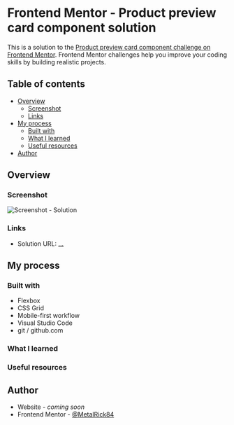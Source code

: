# Frontend Mentor - Product preview card component solution

This is a solution to the [Product preview card component challenge on Frontend Mentor](https://www.frontendmentor.io/challenges/product-preview-card-component-GO7UmttRfa). Frontend Mentor challenges help you improve your coding skills by building realistic projects. 

## Table of contents

- [Overview](#overview)
  - [Screenshot](#screenshot)
  - [Links](#links)
- [My process](#my-process)
  - [Built with](#built-with)
  - [What I learned](#what-i-learned)
  - [Useful resources](#useful-resources)
- [Author](#author)

## Overview

### Screenshot

![Screenshot - Solution]()

### Links

- Solution URL: [...](#)

## My process

### Built with

- Flexbox
- CSS Grid
- Mobile-first workflow
- Visual Studio Code
- git / github.com

### What I learned


### Useful resources

## Author

- Website - *coming soon*
- Frontend Mentor - [@MetalRick84](https://www.frontendmentor.io/profile/MetalRick84)